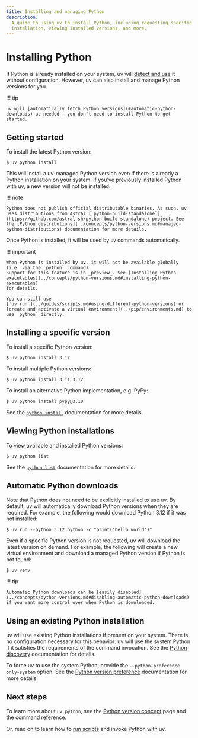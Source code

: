 ```yaml
---
title: Installing and managing Python
description:
  A guide to using uv to install Python, including requesting specific versions, automatic
  installation, viewing installed versions, and more.
---
```


# Installing Python

If Python is already installed on your system, uv will
[detect and use](#using-an-existing-python-installation) it without configuration. However, uv can
also install and manage Python versions for you.

!!! tip

    uv will [automatically fetch Python versions](#automatic-python-downloads) as needed — you don't need to install Python to get started.

<!-- TODO(zanieb): I don't love this heading. -->

## Getting started

To install the latest Python version:

```console
$ uv python install
```

This will install a uv-managed Python version even if there is already a Python installation on your
system. If you've previously installed Python with uv, a new version will not be installed.

!!! note

    Python does not publish official distributable binaries. As such, uv uses distributions from Astral [`python-build-standalone`](https://github.com/astral-sh/python-build-standalone) project. See the [Python distributions](../concepts/python-versions.md#managed-python-distributions) documentation for more details.

Once Python is installed, it will be used by `uv` commands automatically.

!!! important

    When Python is installed by uv, it will not be available globally (i.e. via the `python` command).
    Support for this feature is in _preview_. See [Installing Python executables](../concepts/python-versions.md#installing-python-executables)
    for details.

    You can still use
    [`uv run`](../guides/scripts.md#using-different-python-versions) or
    [create and activate a virtual environment](../pip/environments.md) to use `python` directly.

## Installing a specific version

To install a specific Python version:

```console
$ uv python install 3.12
```

To install multiple Python versions:

```console
$ uv python install 3.11 3.12
```

To install an alternative Python implementation, e.g. PyPy:

```console
$ uv python install pypy@3.10
```

See the [`python install`](../concepts/python-versions.md#installing-a-python-version) documentation
for more details.

## Viewing Python installations

To view available and installed Python versions:

```console
$ uv python list
```

See the [`python list`](../concepts/python-versions.md#viewing-available-python-versions)
documentation for more details.

<!--TODO(zanieb): The above should probably link to a CLI reference and that content should be moved out of that file -->

## Automatic Python downloads

Note that Python does not need to be explicitly installed to use uv. By default, uv will
automatically download Python versions when they are required. For example, the following would
download Python 3.12 if it was not installed:

```console
$ uv run --python 3.12 python -c "print('hello world')"
```

Even if a specific Python version is not requested, uv will download the latest version on demand.
For example, the following will create a new virtual environment and download a managed Python
version if Python is not found:

```console
$ uv venv
```

!!! tip

    Automatic Python downloads can be [easily disabled](../concepts/python-versions.md#disabling-automatic-python-downloads) if you want more control over when Python is downloaded.

<!-- TODO(zanieb): Restore when Python shim management is added
Note that when an automatic Python installation occurs, the `python` command will not be added to the shell. Use `uv python install-shim` to ensure the `python` shim is installed.
-->

## Using an existing Python installation

uv will use existing Python installations if present on your system. There is no configuration
necessary for this behavior: uv will use the system Python if it satisfies the requirements of the
command invocation. See the
[Python discovery](../concepts/python-versions.md#discovery-of-python-versions) documentation for
details.

To force uv to use the system Python, provide the `--python-preference only-system` option. See the
[Python version preference](../concepts/python-versions.md#adjusting-python-version-preferences)
documentation for more details.

## Next steps

To learn more about `uv python`, see the [Python version concept](../concepts/python-versions.md)
page and the [command reference](../reference/cli.md#uv-python).

Or, read on to learn how to [run scripts](./scripts.md) and invoke Python with uv.
